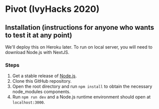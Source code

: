# Pivot (IvyHacks 2020)

## Installation (instructions for anyone who wants to test it at any point)

We'll deploy this on Heroku later. To run on local server, you will need to download Node.js with NextJS.

### Steps

1. Get a stable release of [Node.js](https://nodejs.org/en/download/).
2. Clone this GitHub repository.
3. Open the root directory and run `npm install` to obtain the necessary node_modules components. 
4. Run `npm run dev` and a Node.js runtime environment should open at `localhost:3000`.


